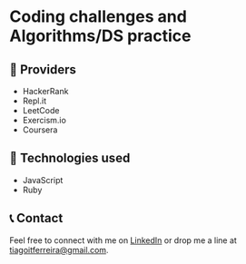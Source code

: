 # Coding challenges and Algorithms/DS practice

## 💎 Providers
- HackerRank
- Repl.it
- LeetCode
- Exercism.io
- Coursera

## 📡 Technologies used
- JavaScript
- Ruby

## 📞 Contact
Feel free to connect with me on [LinkedIn](https://www.linkedin.com/in/tiagoit-dev/) or drop me a line at <tiagoitferreira@gmail.com>.
